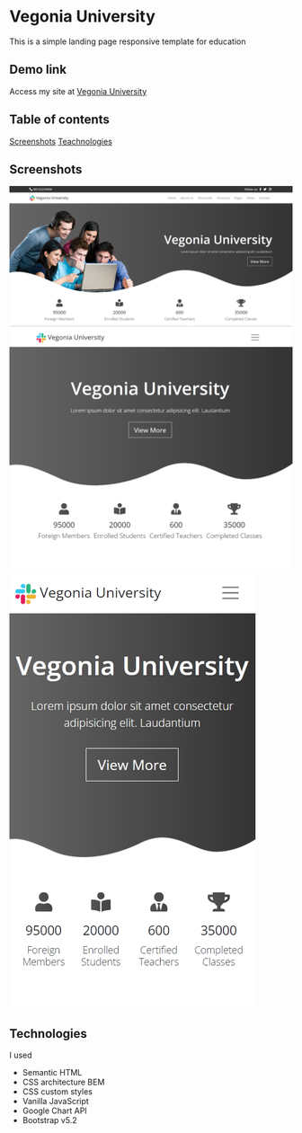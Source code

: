 # Vegonia University
This is a simple landing page responsive template for education

## Demo link
Access my site at [Vegonia University](https://merry-crisp-05f17a.netlify.app/)

## Table of contents
[Screenshots](#screenshots)
[Teachnologies](#technologies)


## Screenshots
![](./assets/img/ss/screenshot-desktop.png)
![](./assets/img/ss/screenshot-tablet.png)
![](./assets/img/ss/screenshot-mobile.png)

## Technologies
I used
- Semantic HTML
- CSS architecture BEM
- CSS custom styles
- Vanilla JavaScript
- Google Chart API
- Bootstrap v5.2